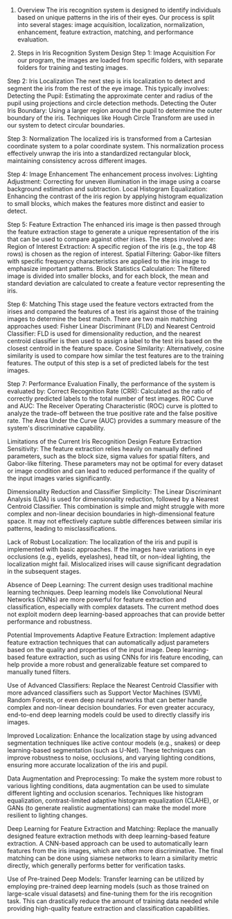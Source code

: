 1. Overview
The iris recognition system is designed to identify individuals based on unique patterns in the iris of their eyes. Our process is split into several stages: image acquisition, localization, normalization, enhancement, feature extraction, matching, and performance evaluation.

2. Steps in Iris Recognition System Design
Step 1: Image Acquisition
For our program, the images are loaded from specific folders, with separate folders for training and testing images.

Step 2: Iris Localization
The next step is iris localization to detect and segment the iris from the rest of the eye image. This typically involves:
Detecting the Pupil: Estimating the approximate center and radius of the pupil using projections and circle detection methods.
Detecting the Outer Iris Boundary: Using a larger region around the pupil to determine the outer boundary of the iris. Techniques like Hough Circle Transform are used in our system to detect circular boundaries.

Step 3: Normalization
The localized iris is transformed from a Cartesian coordinate system to a polar coordinate system. This normalization process effectively unwrap the iris into a standardized rectangular block, maintaining consistency across different images.

Step 4: Image Enhancement
The enhancement process involves: 
Lighting Adjustment: Correcting for uneven illumination in the image using a coarse background estimation and subtraction.
Local Histogram Equalization: Enhancing the contrast of the iris region by applying histogram equalization to small blocks, which makes the features more distinct and easier to detect.

Step 5: Feature Extraction
The enhanced iris image is then passed through the feature extraction stage to generate a unique representation of the iris that can be used to compare against other irises. 
The steps involved are:
Region of Interest Extraction: A specific region of the iris (e.g., the top 48 rows) is chosen as the region of interest.
Spatial Filtering: Gabor-like filters with specific frequency characteristics are applied to the iris image to emphasize important patterns.
Block Statistics Calculation: The filtered image is divided into smaller blocks, and for each block, the mean and standard deviation are calculated to create a feature vector representing the iris.

Step 6: Matching
This stage used the feature vectors extracted from the irises and compared the features of a test iris against those of the training images to determine the best match. There are two main matching approaches used:
Fisher Linear Discriminant (FLD) and Nearest Centroid Classifier: FLD is used for dimensionality reduction, and the nearest centroid classifier is then used to assign a label to the test iris based on the closest centroid in the feature space.
Cosine Similarity: Alternatively, cosine similarity is used to compare how similar the test features are to the training features.
The output of this step is a set of predicted labels for the test images.

Step 7: Performance Evaluation
Finally, the performance of the system is evaluated by:
Correct Recognition Rate (CRR): Calculated as the ratio of correctly predicted labels to the total number of test images.
ROC Curve and AUC: The Receiver Operating Characteristic (ROC) curve is plotted to analyze the trade-off between the true positive rate and the false positive rate. The Area Under the Curve (AUC) provides a summary measure of the system's discriminative capability.



Limitations of the Current Iris Recognition Design
Feature Extraction Sensitivity:
The feature extraction relies heavily on manually defined parameters, such as the block size, sigma values for spatial filters, and Gabor-like filtering. These parameters may not be optimal for every dataset or image condition and can lead to reduced performance if the quality of the input images varies significantly.

Dimensionality Reduction and Classifier Simplicity:
The Linear Discriminant Analysis (LDA) is used for dimensionality reduction, followed by a Nearest Centroid Classifier. This combination is simple and might struggle with more complex and non-linear decision boundaries in high-dimensional feature space. It may not effectively capture subtle differences between similar iris patterns, leading to misclassifications.

Lack of Robust Localization:
The localization of the iris and pupil is implemented with basic approaches. If the images have variations in eye occlusions (e.g., eyelids, eyelashes), head tilt, or non-ideal lighting, the localization might fail. Mislocalized irises will cause significant degradation in the subsequent stages.

Absence of Deep Learning:
The current design uses traditional machine learning techniques. Deep learning models like Convolutional Neural Networks (CNNs) are more powerful for feature extraction and classification, especially with complex datasets. The current method does not exploit modern deep learning-based approaches that can provide better performance and robustness.

Potential Improvements
Adaptive Feature Extraction:
Implement adaptive feature extraction techniques that can automatically adjust parameters based on the quality and properties of the input image. Deep learning-based feature extraction, such as using CNNs for iris feature encoding, can help provide a more robust and generalizable feature set compared to manually tuned filters.

Use of Advanced Classifiers:
Replace the Nearest Centroid Classifier with more advanced classifiers such as Support Vector Machines (SVM), Random Forests, or even deep neural networks that can better handle complex and non-linear decision boundaries. For even greater accuracy, end-to-end deep learning models could be used to directly classify iris images.

Improved Localization:
Enhance the localization stage by using advanced segmentation techniques like active contour models (e.g., snakes) or deep learning-based segmentation (such as U-Net). These techniques can improve robustness to noise, occlusions, and varying lighting conditions, ensuring more accurate localization of the iris and pupil.

Data Augmentation and Preprocessing:
To make the system more robust to various lighting conditions, data augmentation can be used to simulate different lighting and occlusion scenarios. Techniques like histogram equalization, contrast-limited adaptive histogram equalization (CLAHE), or GANs (to generate realistic augmentations) can make the model more resilient to lighting changes.

Deep Learning for Feature Extraction and Matching:
Replace the manually designed feature extraction methods with deep learning-based feature extraction. A CNN-based approach can be used to automatically learn features from the iris images, which are often more discriminative. The final matching can be done using siamese networks to learn a similarity metric directly, which generally performs better for verification tasks.

Use of Pre-trained Deep Models:
Transfer learning can be utilized by employing pre-trained deep learning models (such as those trained on large-scale visual datasets) and fine-tuning them for the iris recognition task. This can drastically reduce the amount of training data needed while providing high-quality feature extraction and classification capabilities.
